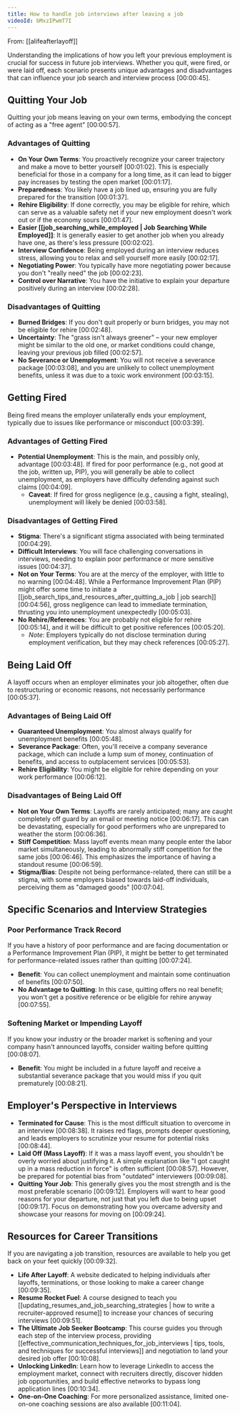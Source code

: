 ```yaml
---
title: How to handle job interviews after leaving a job
videoId: bMxzIPwmT7I
---
```


From: [[alifeafterlayoff]] <br/> 

Understanding the implications of how you left your previous employment is crucial for success in future job interviews. Whether you quit, were fired, or were laid off, each scenario presents unique advantages and disadvantages that can influence your job search and interview process <a class="yt-timestamp" data-t="00:00:45">[00:00:45]</a>.

## Quitting Your Job

Quitting your job means leaving on your own terms, embodying the concept of acting as a "free agent" <a class="yt-timestamp" data-t="00:00:57">[00:00:57]</a>.

### Advantages of Quitting

*   **On Your Own Terms**: You proactively recognize your career trajectory and make a move to better yourself <a class="yt-timestamp" data-t="00:01:02">[00:01:02]</a>. This is especially beneficial for those in a company for a long time, as it can lead to bigger pay increases by testing the open market <a class="yt-timestamp" data-t="00:01:17">[00:01:17]</a>.
*   **Preparedness**: You likely have a job lined up, ensuring you are fully prepared for the transition <a class="yt-timestamp" data-t="00:01:37">[00:01:37]</a>.
*   **Rehire Eligibility**: If done correctly, you may be eligible for rehire, which can serve as a valuable safety net if your new employment doesn't work out or if the economy sours <a class="yt-timestamp" data-t="00:01:47">[00:01:47]</a>.
*   **Easier [[job_searching_while_employed | Job Searching While Employed]]**: It is generally easier to get another job when you already have one, as there's less pressure <a class="yt-timestamp" data-t="00:02:02">[00:02:02]</a>.
*   **Interview Confidence**: Being employed during an interview reduces stress, allowing you to relax and sell yourself more easily <a class="yt-timestamp" data-t="00:02:17">[00:02:17]</a>.
*   **Negotiating Power**: You typically have more negotiating power because you don't "really need" the job <a class="yt-timestamp" data-t="00:02:23">[00:02:23]</a>.
*   **Control over Narrative**: You have the initiative to explain your departure positively during an interview <a class="yt-timestamp" data-t="00:02:28">[00:02:28]</a>.

### Disadvantages of Quitting

*   **Burned Bridges**: If you don't quit properly or burn bridges, you may not be eligible for rehire <a class="yt-timestamp" data-t="00:02:48">[00:02:48]</a>.
*   **Uncertainty**: The "grass isn't always greener" – your new employer might be similar to the old one, or market conditions could change, leaving your previous job filled <a class="yt-timestamp" data-t="00:02:57">[00:02:57]</a>.
*   **No Severance or Unemployment**: You will not receive a severance package <a class="yt-timestamp" data-t="00:03:08">[00:03:08]</a>, and you are unlikely to collect unemployment benefits, unless it was due to a toxic work environment <a class="yt-timestamp" data-t="00:03:15">[00:03:15]</a>.

## Getting Fired

Being fired means the employer unilaterally ends your employment, typically due to issues like performance or misconduct <a class="yt-timestamp" data-t="00:03:39">[00:03:39]</a>.

### Advantages of Getting Fired

*   **Potential Unemployment**: This is the main, and possibly only, advantage <a class="yt-timestamp" data-t="00:03:48">[00:03:48]</a>. If fired for poor performance (e.g., not good at the job, written up, PIP), you will generally be able to collect unemployment, as employers have difficulty defending against such claims <a class="yt-timestamp" data-t="00:04:09">[00:04:09]</a>.
    *   **Caveat**: If fired for gross negligence (e.g., causing a fight, stealing), unemployment will likely be denied <a class="yt-timestamp" data-t="00:03:58">[00:03:58]</a>.

### Disadvantages of Getting Fired

*   **Stigma**: There's a significant stigma associated with being terminated <a class="yt-timestamp" data-t="00:04:29">[00:04:29]</a>.
*   **Difficult Interviews**: You will face challenging conversations in interviews, needing to explain poor performance or more sensitive issues <a class="yt-timestamp" data-t="00:04:37">[00:04:37]</a>.
*   **Not on Your Terms**: You are at the mercy of the employer, with little to no warning <a class="yt-timestamp" data-t="00:04:48">[00:04:48]</a>. While a Performance Improvement Plan (PIP) might offer some time to initiate a [[job_search_tips_and_resources_after_quitting_a_job | job search]] <a class="yt-timestamp" data-t="00:04:56">[00:04:56]</a>, gross negligence can lead to immediate termination, thrusting you into unemployment unexpectedly <a class="yt-timestamp" data-t="00:05:03">[00:05:03]</a>.
*   **No Rehire/References**: You are probably not eligible for rehire <a class="yt-timestamp" data-t="00:05:14">[00:05:14]</a>, and it will be difficult to get positive references <a class="yt-timestamp" data-t="00:05:20">[00:05:20]</a>.
    *   *Note*: Employers typically do not disclose termination during employment verification, but they may check references <a class="yt-timestamp" data-t="00:05:27">[00:05:27]</a>.

## Being Laid Off

A layoff occurs when an employer eliminates your job altogether, often due to restructuring or economic reasons, not necessarily performance <a class="yt-timestamp" data-t="00:05:37">[00:05:37]</a>.

### Advantages of Being Laid Off

*   **Guaranteed Unemployment**: You almost always qualify for unemployment benefits <a class="yt-timestamp" data-t="00:05:48">[00:05:48]</a>.
*   **Severance Package**: Often, you'll receive a company severance package, which can include a lump sum of money, continuation of benefits, and access to outplacement services <a class="yt-timestamp" data-t="00:05:53">[00:05:53]</a>.
*   **Rehire Eligibility**: You might be eligible for rehire depending on your work performance <a class="yt-timestamp" data-t="00:06:12">[00:06:12]</a>.

### Disadvantages of Being Laid Off

*   **Not on Your Own Terms**: Layoffs are rarely anticipated; many are caught completely off guard by an email or meeting notice <a class="yt-timestamp" data-t="00:06:17">[00:06:17]</a>. This can be devastating, especially for good performers who are unprepared to weather the storm <a class="yt-timestamp" data-t="00:06:36">[00:06:36]</a>.
*   **Stiff Competition**: Mass layoff events mean many people enter the labor market simultaneously, leading to abnormally stiff competition for the same jobs <a class="yt-timestamp" data-t="00:06:46">[00:06:46]</a>. This emphasizes the importance of having a standout resume <a class="yt-timestamp" data-t="00:06:59">[00:06:59]</a>.
*   **Stigma/Bias**: Despite not being performance-related, there can still be a stigma, with some employers biased towards laid-off individuals, perceiving them as "damaged goods" <a class="yt-timestamp" data-t="00:07:04">[00:07:04]</a>.

## Specific Scenarios and Interview Strategies

### Poor Performance Track Record

If you have a history of poor performance and are facing documentation or a Performance Improvement Plan (PIP), it might be better to get terminated for performance-related issues rather than quitting <a class="yt-timestamp" data-t="00:07:24">[00:07:24]</a>.
*   **Benefit**: You can collect unemployment and maintain some continuation of benefits <a class="yt-timestamp" data-t="00:07:50">[00:07:50]</a>.
*   **No Advantage to Quitting**: In this case, quitting offers no real benefit; you won't get a positive reference or be eligible for rehire anyway <a class="yt-timestamp" data-t="00:07:55">[00:07:55]</a>.

### Softening Market or Impending Layoff

If you know your industry or the broader market is softening and your company hasn't announced layoffs, consider waiting before quitting <a class="yt-timestamp" data-t="00:08:07">[00:08:07]</a>.
*   **Benefit**: You might be included in a future layoff and receive a substantial severance package that you would miss if you quit prematurely <a class="yt-timestamp" data-t="00:08:21">[00:08:21]</a>.

## Employer's Perspective in Interviews

*   **Terminated for Cause**: This is the most difficult situation to overcome in an interview <a class="yt-timestamp" data-t="00:08:38">[00:08:38]</a>. It raises red flags, prompts deeper questioning, and leads employers to scrutinize your resume for potential risks <a class="yt-timestamp" data-t="00:08:44">[00:08:44]</a>.
*   **Laid Off (Mass Layoff)**: If it was a mass layoff event, you shouldn't be overly worried about justifying it. A simple explanation like "I got caught up in a mass reduction in force" is often sufficient <a class="yt-timestamp" data-t="00:08:57">[00:08:57]</a>. However, be prepared for potential bias from "outdated" interviewers <a class="yt-timestamp" data-t="00:09:08">[00:09:08]</a>.
*   **Quitting Your Job**: This generally gives you the most strength and is the most preferable scenario <a class="yt-timestamp" data-t="00:09:12">[00:09:12]</a>. Employers will want to hear good reasons for your departure, not just that you left due to being upset <a class="yt-timestamp" data-t="00:09:17">[00:09:17]</a>. Focus on demonstrating how you overcame adversity and showcase your reasons for moving on <a class="yt-timestamp" data-t="00:09:24">[00:09:24]</a>.

## Resources for Career Transitions

If you are navigating a job transition, resources are available to help you get back on your feet quickly <a class="yt-timestamp" data-t="00:09:32">[00:09:32]</a>.

*   **Life After Layoff**: A website dedicated to helping individuals after layoffs, terminations, or those looking to make a career change <a class="yt-timestamp" data-t="00:09:35">[00:09:35]</a>.
*   **Resume Rocket Fuel**: A course designed to teach you [[updating_resumes_and_job_searching_strategies | how to write a recruiter-approved resume]] to increase your chances of securing interviews <a class="yt-timestamp" data-t="00:09:51">[00:09:51]</a>.
*   **The Ultimate Job Seeker Bootcamp**: This course guides you through each step of the interview process, providing [[effective_communication_techniques_for_job_interviews | tips, tools, and techniques for successful interviews]] and negotiation to land your desired job offer <a class="yt-timestamp" data-t="00:10:08">[00:10:08]</a>.
*   **Unlocking LinkedIn**: Learn how to leverage LinkedIn to access the employment market, connect with recruiters directly, discover hidden job opportunities, and build effective networks to bypass long application lines <a class="yt-timestamp" data-t="00:10:34">[00:10:34]</a>.
*   **One-on-One Coaching**: For more personalized assistance, limited one-on-one coaching sessions are also available <a class="yt-timestamp" data-t="00:11:04">[00:11:04]</a>.